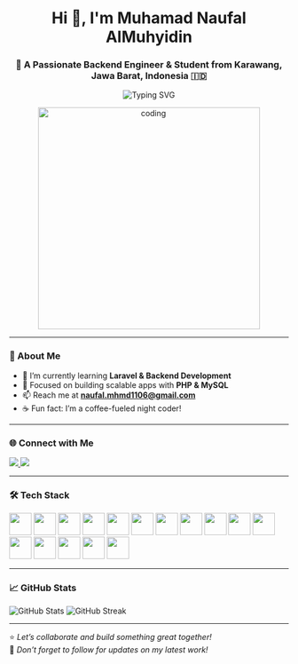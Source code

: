 <h1 align="center">Hi 👋, I'm Muhamad Naufal AlMuhyidin</h1>
<h3 align="center">🚀 A Passionate Backend Engineer & Student from Karawang, Jawa Barat, Indonesia 🇮🇩</h3>

<p align="center">
  <img src="https://readme-typing-svg.demolab.com?font=Fira+Code&duration=3000&pause=500&color=00BFFF&center=true&vCenter=true&width=435&lines=Laravel+Enthusiast+%F0%9F%92%BB;Always+Learning+New+Things+%F0%9F%93%9A;Welcome+to+My+GitHub+Profile+%F0%9F%91%8B" alt="Typing SVG" />
</p>

<p align="center">
  <img src="https://i.pinimg.com/originals/54/e3/7d/54e37d8074ebcde1d96c77d7b2a7f310.gif" alt="coding" width="400"/>
</p>

---

### 📌 About Me
- 🌱 I’m currently learning **Laravel & Backend Development**  
- 🧠 Focused on building scalable apps with **PHP & MySQL**  
- 📫 Reach me at **naufal.mhmd1106@gmail.com**  
- ☕ Fun fact: I’m a coffee-fueled night coder!

---

### 🌐 Connect with Me
<p>
  <a href="https://www.linkedin.com/in/usernameanda/" target="_blank">
    <img src="https://img.shields.io/badge/LinkedIn-%230077B5.svg?&style=flat-square&logo=linkedin&logoColor=white" />
  </a>
  <a href="https://wa.me/6281573635413" target="_blank">
    <img src="https://img.shields.io/badge/WhatsApp-%2325D366.svg?&style=flat-square&logo=whatsapp&logoColor=white" />
  </a>
</p>

---

### 🛠️ Tech Stack
<p>
  <img src="https://cdn.jsdelivr.net/gh/devicons/devicon/icons/php/php-original.svg" width="40" height="40"/>
  <img src="https://cdn.jsdelivr.net/gh/devicons/devicon/icons/laravel/laravel.svg" width="40" height="40"/>
  <img src="https://cdn.jsdelivr.net/gh/devicons/devicon/icons/mysql/mysql-original-wordmark.svg" width="40" height="40"/>
  <img src="https://cdn.jsdelivr.net/gh/devicons/devicon/icons/html5/html5-original.svg" width="40" height="40"/>
  <img src="https://cdn.jsdelivr.net/gh/devicons/devicon/icons/css3/css3-original.svg" width="40" height="40"/>
  <img src="https://cdn.jsdelivr.net/gh/devicons/devicon/icons/javascript/javascript-original.svg" width="40" height="40"/>
  <img src="https://cdn.jsdelivr.net/gh/devicons/devicon/icons/bootstrap/bootstrap-plain.svg" width="40" height="40"/>
  <img src="https://cdn.jsdelivr.net/gh/devicons/devicon/icons/codeigniter/codeigniter-plain.svg" width="40" height="40"/>
  <img src="https://cdn.jsdelivr.net/gh/devicons/devicon/icons/postman/postman-original.svg" width="40" height="40"/>
  <img src="https://cdn.jsdelivr.net/gh/devicons/devicon/icons/firebase/firebase-plain.svg" width="40" height="40"/>
  <img src="https://cdn.jsdelivr.net/gh/devicons/devicon/icons/flutter/flutter-original.svg" width="40" height="40"/>
  <img src="https://cdn.jsdelivr.net/gh/devicons/devicon/icons/googlecloud/googlecloud-original.svg" width="40" height="40"/>
  <img src="https://cdn.jsdelivr.net/gh/devicons/devicon/icons/vagrant/vagrant-original.svg" width="40" height="40"/>
  <img src="https://cdn.jsdelivr.net/gh/devicons/devicon/icons/vscode/vscode-original.svg" width="40" height="40"/>
  <img src="https://cdn.jsdelivr.net/gh/devicons/devicon/icons/github/github-original.svg" width="40" height="40"/>
  <img src="https://cdn.jsdelivr.net/gh/devicons/devicon/icons/photoshop/photoshop-plain.svg" width="40" height="40"/>
</p>

---

### 📈 GitHub Stats
<p>
  <img src="https://github-readme-stats.vercel.app/api?username=muhamad-naufal-666&show_icons=true&theme=tokyonight" alt="GitHub Stats" />
  <img src="https://github-readme-streak-stats.herokuapp.com/?user=muhamad-naufal-666&theme=tokyonight" alt="GitHub Streak" />
</p>

---

⭐ _Let’s collaborate and build something great together!_  
🔔 _Don’t forget to follow for updates on my latest work!_
